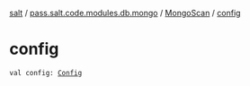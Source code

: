 [salt](../../index.md) / [pass.salt.code.modules.db.mongo](../index.md) / [MongoScan](index.md) / [config](./config.md)

# config

`val config: `[`Config`](../../pass.salt.code.loader.config/-config/index.md)